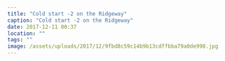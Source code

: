 ```yaml
---
title: "Cold start -2 on the Ridgeway"
caption: "Cold start -2 on the Ridgeway"
date: 2017-12-11 00:37
location: ""
tags: ""
image: /assets/uploads/2017/12/9fbd8c59c14b9b13cdffbba79a0de998.jpg
---
```

